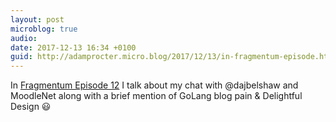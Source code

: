 ```yaml
---
layout: post
microblog: true
audio: 
date: 2017-12-13 16:34 +0100
guid: http://adamprocter.micro.blog/2017/12/13/in-fragmentum-episode.html
---
```

In [Fragmentum Episode 12](http://fragmentum.adamprocter.co.uk/episode-12-moodle-and-delightful/) I talk about my chat with @dajbelshaw and MoodleNet along with a brief mention of GoLang blog pain & Delightful Design 😃
